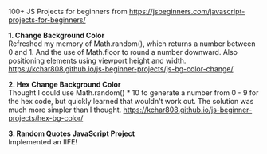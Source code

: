 100+ JS Projects for beginners from https://jsbeginners.com/javascript-projects-for-beginners/

**1. Change Background Color**<br>
Refreshed my memory of Math.random(), which returns a number between 0 and 1. And the use of Math.floor to round a number downward. Also positioning elements using viewport height and width.
https://kchar808.github.io/js-beginner-projects/js-bg-color-change/

**2. Hex Change Background Color**<br>
Thought I could use Math.random() * 10 to generate a number from 0 - 9 for the hex code, but quickly learned that wouldn't work out. The solution was much more simpler than I thought. https://kchar808.github.io/js-beginner-projects/hex-bg-color/

**3. Random Quotes JavaScript Project**<br>
Implemented an IIFE!